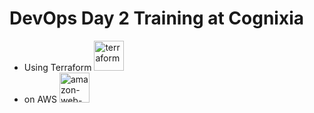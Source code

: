 # DevOps Day 2 Training at Cognixia

- Using Terraform <img width="48" height="48" src="https://img.icons8.com/color/48/terraform.png" alt="terraform"/>
- on AWS <img width="48" height="48" src="https://img.icons8.com/color/48/amazon-web-services.png" alt="amazon-web-services"/>


